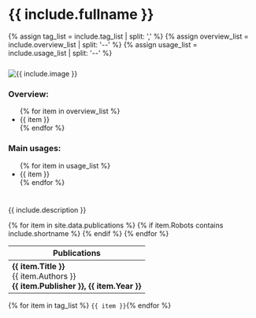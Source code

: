 # {{ include.fullname }}

<!-- Parse the inputs -->
{% assign tag_list = include.tag_list | split: ',' %}
{% assign overview_list = include.overview_list | split: '--' %}
{% assign usage_list = include.usage_list | split: '--' %}

<div style="display: flex; flex-wrap: wrap; gap: 5%; margin-top: 5%; margin-bottom: 5%">
    <div style="flex: 1 1 300px; align-self: center">
        <img src="{{ include.image }}" alt="{{ include.image }}" style="object-fit: contain;">
    </div>
    <div style="flex: 1 1 300px; align-self: center">
        <h3>Overview:</h3>
        <ul>
            {% for item in overview_list %}
            <li>{{ item }}</li>
            {% endfor %}
        </ul>
        <h3>Main usages:</h3>
        <ul>
            {% for item in usage_list %}
            <li>{{ item }}</li>
            {% endfor %}
        </ul>
    </div>
</div>

{{ include.description }}

<table>
<thead>
    <tr>
        <th>Publications</th>
    </tr>
</thead>
<tbody>
{% for item in site.data.publications %}
    <tr>
        {% if item.Robots contains include.shortname %}
        <td> <strong>{{ item.Title }}</strong>
             <br/>
             {{ item.Authors }}
             <br/>
             <strong>{{ item.Publisher }}, {{ item.Year }}</strong>
        </td>
        {% endif %}
    </tr>
{% endfor %}
</tbody>
</table>


{% for item in tag_list %}
`{{ item }}`{% endfor %}
